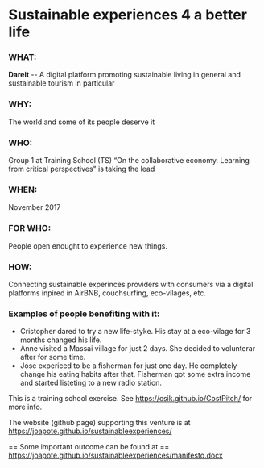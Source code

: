 # Sustainable experiences 4 a better life

### WHAT:
**Dareit** -- A digital platform promoting sustainable living in general and sustainable tourism in particular 

### WHY: 
The world and some of its people deserve it

### WHO: 
Group 1 at Training School (TS) “On the collaborative economy. Learning from critical perspectives" is taking the lead 

### WHEN: 
November 2017

### FOR WHO:
People open enought to experience new things. 

### HOW: 
Connecting sustainable experinces providers with consumers via a digital platforms inpired in AirBNB, couchsurfing, eco-vilages, etc. 

### Examples of people benefiting with it: 
* Cristopher dared to try a new life-styke. His stay at a eco-vilage for 3 months changed his life. 
* Anne visited a Massai village for just 2 days. She decided to volunterar after for some time. 
* Jose expericed to be a fisherman for just one day. He completely change his eating habits after that. Fisherman got some extra income and started listeting to a new radio station.

This is a training school exercise. See https://csik.github.io/CostPitch/ for more info. 


The website (github page) supporting this venture is at https://joapote.github.io/sustainableexperiences/ 

== Some important outcome can be found at == 
https://joapote.github.io/sustainableexperiences/manifesto.docx


